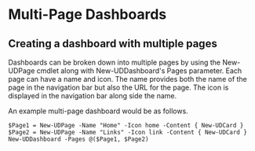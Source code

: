 # Multi-Page Dashboards

## Creating a dashboard with multiple pages

Dashboards can be broken down into multiple pages by using the New-UDPage cmdlet along with New-UDDashboard's Pages parameter. Each page can have a name and icon. The name provides both the name of the page in the navigation bar but also the  URL for the page. The icon is displayed in the navigation bar along side the name. 

An example multi-page dashboard would be as follows. 

`$Page1 = New-UDPage -Name "Home" -Icon home -Content { New-UDCard }  
$Page2 = New-UDPage -Name "Links" -Icon link -Content { New-UDCard }  
New-UDDashboard -Pages @($Page1, $Page2)`



  






